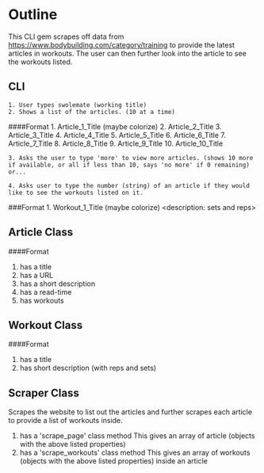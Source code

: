 # Outline

 This CLI gem scrapes off data from https://www.bodybuilding.com/category/training to provide the latest articles in workouts. The user can then further look into the article to see the workouts listed.

## CLI
    1. User types swolemate (working title)
    2. Shows a list of the articles. (10 at a time)
####Format
      1. Article_1_Title (maybe colorize)
        <short description>
        <Read time>
        <URL for the whole read>
      2. Article_2_Title
      3. Article_3_Title
      4. Article_4_Title
      5. Article_5_Title
      6. Article_6_Title
      7. Article_7_Title
      8. Article_8_Title
      9. Article_9_Title
      10. Article_10_Title

    3. Asks the user to type 'more' to view more articles. (shows 10 more if available, or all if less than 10, says 'no more' if 0 remaining) or...

    4. Asks user to type the number (string) of an article if they would like to see the workouts listed on it.
###Format
      1. Workout_1_Title (maybe colorize)
        <description: sets and reps>
        <duration>

## Article Class
####Format
  1. has a title
  2. has a URL
  3. has a short description
  4. has a read-time
  5. has workouts

## Workout Class
####Format
 1. has a title
 2. has short description (with reps and sets)

## Scraper Class
  Scrapes the website to list out the articles and further scrapes each article to provide a list of workouts inside.
  1. has a 'scrape_page' class method
    This gives an array of article (objects with the above listed properties)
  2. has a 'scrape_workouts' class method
    This gives an array of workouts (objects with the above listed properties) inside an article

